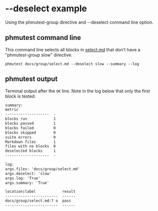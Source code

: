 # --deselect example

Using the phmutest-group directive and --deselect command line option.

## phmutest command line

This command line selects all blocks in [select.md](select.md)
that don't have a "phmutest-group slow" directive.

```shell
phmutest docs/group/select.md --deselect slow --summary --log
```

## phmutest output

Terminal output after the `OK` line.
Note in the log below that only the first block is tested.

```txt
summary:
metric
--------------------  -
blocks run            1
blocks passed         1
blocks failed         0
blocks skipped        0
suite errors          0
Markdown files        1
files with no blocks  0
deselected blocks     1
--------------------  -

log:
args.files: 'docs/group/select.md'
args.deselect: 'slow'
args.log: 'True'
args.summary: 'True'

location|label            result
------------------------  ------
docs/group/select.md:7 o  pass
------------------------  ------
```

